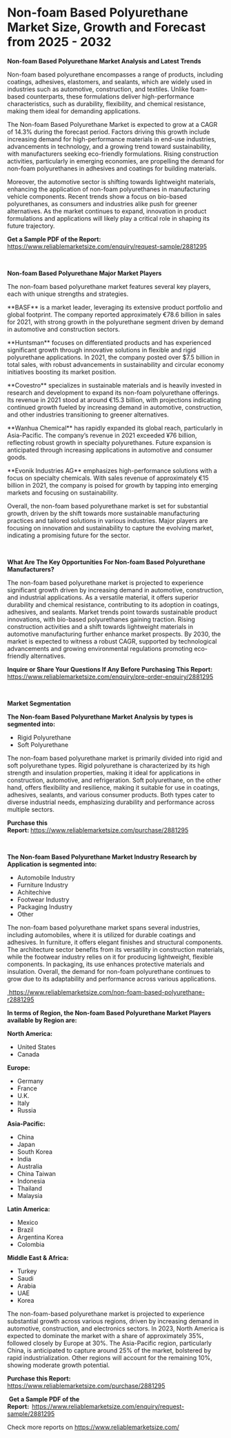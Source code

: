 <p><h1>Non-foam Based Polyurethane Market Size, Growth and Forecast from 2025 - 2032</h1></p><p><strong>Non-foam Based Polyurethane Market Analysis and Latest Trends</strong></p>
<p><p>Non-foam based polyurethane encompasses a range of products, including coatings, adhesives, elastomers, and sealants, which are widely used in industries such as automotive, construction, and textiles. Unlike foam-based counterparts, these formulations deliver high-performance characteristics, such as durability, flexibility, and chemical resistance, making them ideal for demanding applications.</p><p>The Non-foam Based Polyurethane Market is expected to grow at a CAGR of 14.3% during the forecast period. Factors driving this growth include increasing demand for high-performance materials in end-use industries, advancements in technology, and a growing trend toward sustainability, with manufacturers seeking eco-friendly formulations. Rising construction activities, particularly in emerging economies, are propelling the demand for non-foam polyurethanes in adhesives and coatings for building materials.</p><p>Moreover, the automotive sector is shifting towards lightweight materials, enhancing the application of non-foam polyurethanes in manufacturing vehicle components. Recent trends show a focus on bio-based polyurethanes, as consumers and industries alike push for greener alternatives. As the market continues to expand, innovation in product formulations and applications will likely play a critical role in shaping its future trajectory.</p></p>
<p><strong>Get a Sample PDF of the Report:&nbsp;</strong> <a href="https://www.reliablemarketsize.com/enquiry/request-sample/2881295?utm_campaign=2634&utm_medium=2&utm_source=Github&utm_content=ia&utm_term=12032025&utm_id=non-foam-based-polyurethane">https://www.reliablemarketsize.com/enquiry/request-sample/2881295</a></p>
<p>&nbsp;</p>
<p><strong>Non-foam Based Polyurethane Major Market Players</strong></p>
<p><p>The non-foam based polyurethane market features several key players, each with unique strengths and strategies.</p><p>**BASF** is a market leader, leveraging its extensive product portfolio and global footprint. The company reported approximately €78.6 billion in sales for 2021, with strong growth in the polyurethane segment driven by demand in automotive and construction sectors.</p><p>**Huntsman** focuses on differentiated products and has experienced significant growth through innovative solutions in flexible and rigid polyurethane applications. In 2021, the company posted over $7.5 billion in total sales, with robust advancements in sustainability and circular economy initiatives boosting its market position.</p><p>**Covestro** specializes in sustainable materials and is heavily invested in research and development to expand its non-foam polyurethane offerings. Its revenue in 2021 stood at around €15.3 billion, with projections indicating continued growth fueled by increasing demand in automotive, construction, and other industries transitioning to greener alternatives.</p><p>**Wanhua Chemical** has rapidly expanded its global reach, particularly in Asia-Pacific. The company’s revenue in 2021 exceeded ¥76 billion, reflecting robust growth in specialty polyurethanes. Future expansion is anticipated through increasing applications in automotive and consumer goods.</p><p>**Evonik Industries AG** emphasizes high-performance solutions with a focus on specialty chemicals. With sales revenue of approximately €15 billion in 2021, the company is poised for growth by tapping into emerging markets and focusing on sustainability.</p><p>Overall, the non-foam based polyurethane market is set for substantial growth, driven by the shift towards more sustainable manufacturing practices and tailored solutions in various industries. Major players are focusing on innovation and sustainability to capture the evolving market, indicating a promising future for the sector.</p></p>
<p>&nbsp;</p>
<p><strong>What Are The Key Opportunities For Non-foam Based Polyurethane Manufacturers?</strong></p>
<p><p>The non-foam based polyurethane market is projected to experience significant growth driven by increasing demand in automotive, construction, and industrial applications. As a versatile material, it offers superior durability and chemical resistance, contributing to its adoption in coatings, adhesives, and sealants. Market trends point towards sustainable product innovations, with bio-based polyurethanes gaining traction. Rising construction activities and a shift towards lightweight materials in automotive manufacturing further enhance market prospects. By 2030, the market is expected to witness a robust CAGR, supported by technological advancements and growing environmental regulations promoting eco-friendly alternatives.</p></p>
<p><strong>Inquire or Share Your Questions If Any Before Purchasing This Report:</strong> <a href="https://www.reliablemarketsize.com/enquiry/pre-order-enquiry/2881295?utm_campaign=2634&utm_medium=2&utm_source=Github&utm_content=ia&utm_term=12032025&utm_id=non-foam-based-polyurethane">https://www.reliablemarketsize.com/enquiry/pre-order-enquiry/2881295</a></p>
<p>&nbsp;</p>
<p><strong>Market Segmentation</strong></p>
<p><strong>The Non-foam Based Polyurethane Market Analysis by types is segmented into:</strong></p>
<p><ul><li>Rigid Polyurethane</li><li>Soft Polyurethane</li></ul></p>
<p><p>The non-foam based polyurethane market is primarily divided into rigid and soft polyurethane types. Rigid polyurethane is characterized by its high strength and insulation properties, making it ideal for applications in construction, automotive, and refrigeration. Soft polyurethane, on the other hand, offers flexibility and resilience, making it suitable for use in coatings, adhesives, sealants, and various consumer products. Both types cater to diverse industrial needs, emphasizing durability and performance across multiple sectors.</p></p>
<p><strong>Purchase this Report:&nbsp;</strong><a href="https://www.reliablemarketsize.com/purchase/2881295?utm_campaign=2634&utm_medium=2&utm_source=Github&utm_content=ia&utm_term=12032025&utm_id=non-foam-based-polyurethane">https://www.reliablemarketsize.com/purchase/2881295</a></p>
<p>&nbsp;</p>
<p><strong>The Non-foam Based Polyurethane Market Industry Research by Application is segmented into:</strong></p>
<p><ul><li>Automobile Industry</li><li>Furniture Industry</li><li>Achitechive</li><li>Footwear Industry</li><li>Packaging Industry</li><li>Other</li></ul></p>
<p><p>The non-foam based polyurethane market spans several industries, including automobiles, where it is utilized for durable coatings and adhesives. In furniture, it offers elegant finishes and structural components. The architecture sector benefits from its versatility in construction materials, while the footwear industry relies on it for producing lightweight, flexible components. In packaging, its use enhances protective materials and insulation. Overall, the demand for non-foam polyurethane continues to grow due to its adaptability and performance across various applications.</p></p>
<p><a href="https://www.reliablemarketsize.com/non-foam-based-polyurethane-r2881295?utm_campaign=2634&utm_medium=2&utm_source=Github&utm_content=ia&utm_term=12032025&utm_id=non-foam-based-polyurethane">&nbsp;https://www.reliablemarketsize.com/non-foam-based-polyurethane-r2881295</a></p>
<p><strong>In terms of Region, the Non-foam Based Polyurethane Market Players available by Region are:</strong></p>
<p>
    <p> <strong> North America: </strong>
        <ul>
            <li>United States</li>
            <li>Canada</li>
        </ul>
        </p> 
    <p> <strong> Europe: </strong>
        <ul>
            <li>Germany</li>
            <li>France</li>
            <li>U.K.</li>
            <li>Italy</li>
            <li>Russia</li>
        </ul>
        </p> 
    <p> <strong> Asia-Pacific: </strong>
        <ul>
            <li>China</li>
            <li>Japan</li>
            <li>South Korea</li>
            <li>India</li>
            <li>Australia</li>
            <li>China Taiwan</li>
            <li>Indonesia</li>
            <li>Thailand</li>
            <li>Malaysia</li>
        </ul>
        </p> 
    <p> <strong> Latin America: </strong>
        <ul>
            <li>Mexico</li>
            <li>Brazil</li>
            <li>Argentina Korea</li>
            <li>Colombia</li>
        </ul>
        </p> 
    <p> <strong> Middle East & Africa: </strong>
        <ul>
            <li>Turkey</li>
            <li>Saudi</li>
            <li>Arabia</li>
            <li>UAE</li>
            <li>Korea</li>
        </ul>
    </p>
    </p>
<p><p>The non-foam-based polyurethane market is projected to experience substantial growth across various regions, driven by increasing demand in automotive, construction, and electronics sectors. In 2023, North America is expected to dominate the market with a share of approximately 35%, followed closely by Europe at 30%. The Asia-Pacific region, particularly China, is anticipated to capture around 25% of the market, bolstered by rapid industrialization. Other regions will account for the remaining 10%, showing moderate growth potential.</p></p>
<p><strong>Purchase this Report: </strong><a href="https://www.reliablemarketsize.com/purchase/2881295?utm_campaign=2634&utm_medium=2&utm_source=Github&utm_content=ia&utm_term=12032025&utm_id=non-foam-based-polyurethane">https://www.reliablemarketsize.com/purchase/2881295</a></p>
<p>&nbsp;<strong>Get a Sample PDF of the Report:&nbsp;&nbsp;</strong><a href="https://www.reliablemarketsize.com/enquiry/request-sample/2881295?utm_campaign=2634&utm_medium=2&utm_source=Github&utm_content=ia&utm_term=12032025&utm_id=non-foam-based-polyurethane">https://www.reliablemarketsize.com/enquiry/request-sample/2881295</a></p>
<p><strong></strong></p>
<p>Check more reports on <a href="https://www.reliablemarketsize.com/?utm_campaign=2634&utm_medium=2&utm_source=Github&utm_content=ia&utm_term=12032025&utm_id=non-foam-based-polyurethane">https://www.reliablemarketsize.com/</a></p>